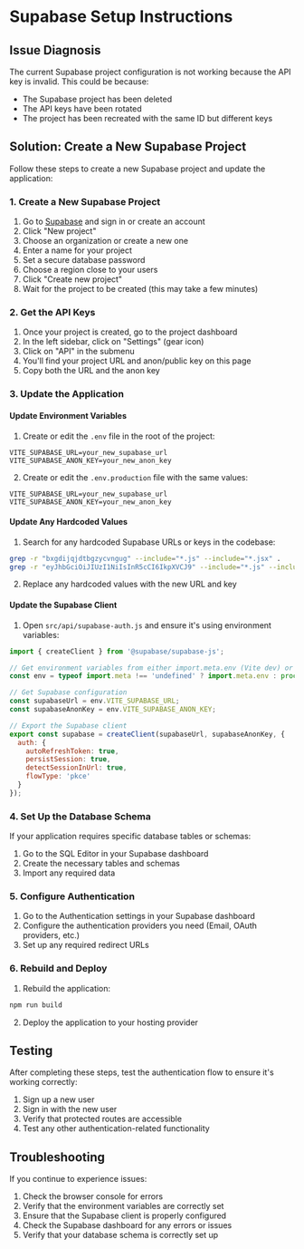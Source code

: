 # Supabase Setup Instructions

## Issue Diagnosis

The current Supabase project configuration is not working because the API key is invalid. This could be because:
- The Supabase project has been deleted
- The API keys have been rotated
- The project has been recreated with the same ID but different keys

## Solution: Create a New Supabase Project

Follow these steps to create a new Supabase project and update the application:

### 1. Create a New Supabase Project

1. Go to [Supabase](https://supabase.com/) and sign in or create an account
2. Click "New project"
3. Choose an organization or create a new one
4. Enter a name for your project
5. Set a secure database password
6. Choose a region close to your users
7. Click "Create new project"
8. Wait for the project to be created (this may take a few minutes)

### 2. Get the API Keys

1. Once your project is created, go to the project dashboard
2. In the left sidebar, click on "Settings" (gear icon)
3. Click on "API" in the submenu
4. You'll find your project URL and anon/public key on this page
5. Copy both the URL and the anon key

### 3. Update the Application

#### Update Environment Variables

1. Create or edit the `.env` file in the root of the project:

```
VITE_SUPABASE_URL=your_new_supabase_url
VITE_SUPABASE_ANON_KEY=your_new_anon_key
```

2. Create or edit the `.env.production` file with the same values:

```
VITE_SUPABASE_URL=your_new_supabase_url
VITE_SUPABASE_ANON_KEY=your_new_anon_key
```

#### Update Any Hardcoded Values

1. Search for any hardcoded Supabase URLs or keys in the codebase:

```bash
grep -r "bxgdijqjdtbgzycvngug" --include="*.js" --include="*.jsx" .
grep -r "eyJhbGciOiJIUzI1NiIsInR5cCI6IkpXVCJ9" --include="*.js" --include="*.jsx" .
```

2. Replace any hardcoded values with the new URL and key

#### Update the Supabase Client

1. Open `src/api/supabase-auth.js` and ensure it's using environment variables:

```javascript
import { createClient } from '@supabase/supabase-js';

// Get environment variables from either import.meta.env (Vite dev) or process.env (Node.js production)
const env = typeof import.meta !== 'undefined' ? import.meta.env : process.env;

// Get Supabase configuration
const supabaseUrl = env.VITE_SUPABASE_URL;
const supabaseAnonKey = env.VITE_SUPABASE_ANON_KEY;

// Export the Supabase client
export const supabase = createClient(supabaseUrl, supabaseAnonKey, {
  auth: {
    autoRefreshToken: true,
    persistSession: true,
    detectSessionInUrl: true,
    flowType: 'pkce'
  }
});
```

### 4. Set Up the Database Schema

If your application requires specific database tables or schemas:

1. Go to the SQL Editor in your Supabase dashboard
2. Create the necessary tables and schemas
3. Import any required data

### 5. Configure Authentication

1. Go to the Authentication settings in your Supabase dashboard
2. Configure the authentication providers you need (Email, OAuth providers, etc.)
3. Set up any required redirect URLs

### 6. Rebuild and Deploy

1. Rebuild the application:

```bash
npm run build
```

2. Deploy the application to your hosting provider

## Testing

After completing these steps, test the authentication flow to ensure it's working correctly:

1. Sign up a new user
2. Sign in with the new user
3. Verify that protected routes are accessible
4. Test any other authentication-related functionality

## Troubleshooting

If you continue to experience issues:

1. Check the browser console for errors
2. Verify that the environment variables are correctly set
3. Ensure that the Supabase client is properly configured
4. Check the Supabase dashboard for any errors or issues
5. Verify that your database schema is correctly set up 